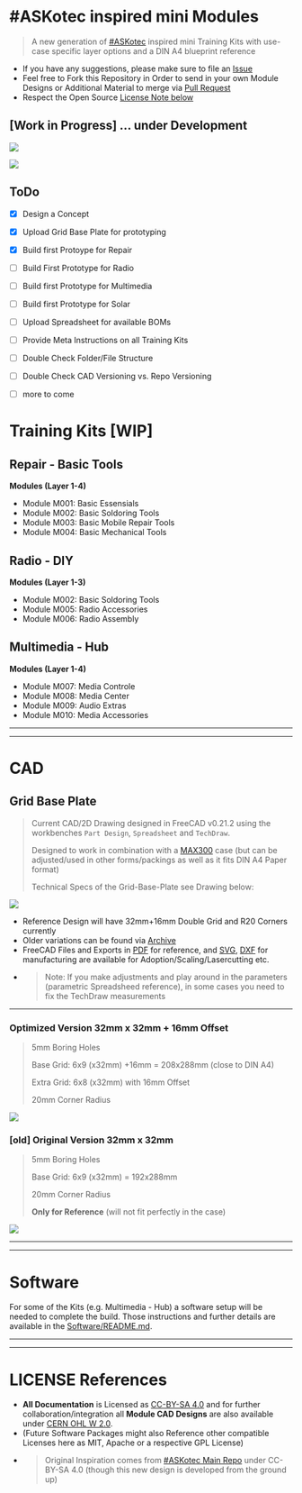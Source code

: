 # #ASKotec inspired mini Modules

> A new generation of [#ASKotec](https://ASKotec.openculture.agency) inspired mini Training Kits with use-case specific layer options and a DIN A4 blueprint reference

- If you have any suggestions, please make sure to file an [Issue](https://github.com/opencultureagency/ASKotec-Modules/issues)
- Feel free to Fork this Repository in Order to send in your own Module Designs or Additional Material to merge via [Pull Request](https://github.com/opencultureagency/ASKotec-Modules/pulls)
- Respect the Open Source [License Note below](README.md#license-references)

## [Work in Progress] ... under Development

![](assets/prototyping.jpg)

![](assets/prototyping-2.jpg)

## ToDo
- [x] Design a Concept
- [x] Upload Grid Base Plate for prototyping
- [x] Build first Protoype for Repair
- [ ] Build First Prototype for Radio
- [ ] Build first Prototype for Multimedia
- [ ] Build first Prototype for Solar
- [ ] Upload Spreadsheet for available BOMs
- [ ] Provide Meta Instructions on all Training Kits
- [ ] Double Check Folder/File Structure
- [ ] Double Check CAD Versioning vs. Repo Versioning
- [ ] more to come



# Training Kits [WIP]

## Repair - Basic Tools

**Modules (Layer 1-4)**

- Module M001: Basic Essensials
- Module M002: Basic Soldoring Tools
- Module M003: Basic Mobile Repair Tools
- Module M004: Basic Mechanical Tools

## Radio - DIY

**Modules (Layer 1-3)**

- Module M002: Basic Soldoring Tools
- Module M005: Radio Accessories
- Module M006: Radio Assembly

## Multimedia - Hub

**Modules (Layer 1-4)**

- Module M007: Media Controle
- Module M008: Media Center
- Module M009: Audio Extras
- Module M010: Media Accessories

---

---


# CAD

## Grid Base Plate

> Current CAD/2D Drawing designed in FreeCAD v0.21.2 using the workbenches `Part Design`, `Spreadsheet` and `TechDraw`.
>
> Designed to work in combination with a [MAX300](https://xenotec-shop.de/produkt/max300/) case (but can be adjusted/used in other forms/packings as well as it fits DIN A4 Paper format)
>
> Technical Specs of the Grid-Base-Plate see Drawing below:

![](CAD/Grid-Base-Plate/TechnicalDrawing+16mm.svg)

- Reference Design will have 32mm+16mm Double Grid and R20 Corners currently
- Older variations can be found via [Archive](Archive/)
- FreeCAD Files and Exports in [PDF](CAD/Grid-Base-Plate/TechnicalDrawing+16mm.pdf) for reference, and [SVG](CAD/Grid-Base-Plate/Base-16grid-9x6+8x6+1+16mm_R20.svg), [DXF](CAD/Grid-Base-Plate/Base-16grid-9x6+8x6+1+16mm_R20.dxf) for manufacturing are available for Adoption/Scaling/Lasercutting etc.
- > Note: If you make adjustments and play around in the parameters (parametric Spreadsheed reference), in some cases you need to fix the TechDraw measurements


---

### **Optimized Version 32mm x 32mm + 16mm Offset**

> 5mm Boring Holes  
>
> Base Grid: 6x9 (x32mm) +16mm = 208x288mm (close to DIN A4)
>
> Extra Grid: 6x8 (x32mm) with 16mm Offset
>
> 20mm Corner Radius

![](CAD/Grid-Base-Plate/Base-16grid-9x6+8x6+1+16mm_R20.svg)


### [old] **Original Version 32mm x 32mm**

> 5mm Boring Holes  
>
> Base Grid: 6x9 (x32mm) = 192x288mm 
>
> 20mm Corner Radius
>
> **Only for Reference** (will not fit perfectly in the case)

![](CAD/Grid-Base-Plate/Base-32grid-9x6_R20.svg)


---

---


# Software

For some of the Kits (e.g. Multimedia - Hub) a software setup will be needed to complete the build. Those instructions and further details are available in the [Software/README.md](Software/README.md).

---

---


# LICENSE References

- **All Documentation** is Licensed as [CC-BY-SA 4.0](LICENSE_CC_BY_SA_4.0.md) and for further collaboration/integration all **Module CAD Designs** are also available under [CERN OHL W 2.0](CAD/LICENSE_cern_ohl_w_v2.txt). 
- (Future Software Packages might also Reference other compatible Licenses here as MIT, Apache or a respective GPL License)
- > Original Inspiration comes from [#ASKotec Main Repo](https://github.com/opencultureagency/ASKotec) under CC-BY-SA 4.0 (though this new design is developed from the ground up)